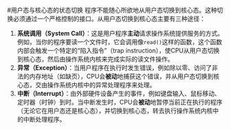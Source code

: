 #用户态与核心态的状态切换
程序不能随心所欲地从用户态切换到核心态。这种切换必须通过一个严格控制的接口。从用户态切换到核心态主要有三种途径：
1.  **系统调用（System Call）**：这是用户程序**主动**请求操作系统提供服务的方式。例如，当你的程序要读一个文件时，它会调用像`read()`这样的函数，这个函数内部会触发一个特定的“陷入指令”（trap instruction），使CPU从用户态切换到核心态，然后由操作系统内核来完成实际的读文件操作。
2.  **异常（Exception）**：当用户程序在执行时发生错误，例如除以零、访问了非法的内存地址（如缺页），CPU会**被动**地捕获这个错误，并从用户态切换到核心态，交由操作系统内核中的异常处理程序来处理。
3.  **中断（Interrupt）**：由外部硬件设备产生的事件，例如键盘输入、鼠标移动、定时器（时钟）到时。当中断发生时，CPU会**被动**地暂停当前正在执行的程序（无论它在用户态还是核心态），并切换到核心态，转去执行操作系统内核中的中断处理程序。
